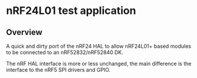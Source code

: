 # nRF24L01 test application 
## Overview
A quick and dirty port of the nRF24 HAL to allow nRF24L01+ based modules to be connected to an nRF52832/nRF52840 DK. 

The nRF HAL interface is more or less unchanged, the main difference is the interface to the nRF5 SPI drivers and GPIO. 